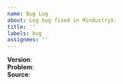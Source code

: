 ```yaml
---
name: Bug Log
about: Log bug fixed in MindustryX.
title: ''
labels: bug
assignees: ''
---
```

**Version**:   
**Problem**:  
**Source**:  
